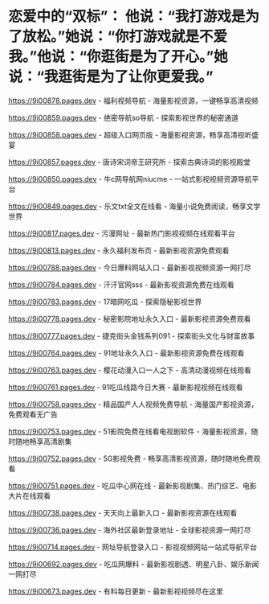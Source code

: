 # 恋爱中的“双标”： 他说：“我打游戏是为了放松。”她说：“你打游戏就是不爱我。”他说：“你逛街是为了开心。”她说：“我逛街是为了让你更爱我。”

https://9i00878.pages.dev - 福利视频导航 - 海量影视资源，一键畅享高清视频

https://9i00859.pages.dev - 绝密导航so导航 - 探索影视世界的秘密通道

https://9i00858.pages.dev - 超级入口网页版 - 海量影视资源，畅享高清视听盛宴

https://9i00857.pages.dev - 唐诗宋词帝王研究所 - 探索古典诗词的影视殿堂

https://9i00850.pages.dev - 牛c网导航网niucme - 一站式影视视频资源导航平台

https://9i00849.pages.dev - 乐文txt全文在线看 - 海量小说免费阅读，畅享文学世界

https://9i00817.pages.dev - 污漫网址 - 最新热门影视视频在线观看平台

https://9i00813.pages.dev - 永久福利发布页 - 最新影视资源免费观看

https://9i00788.pages.dev - 今日爆料网站入口 - 最新影视视频资源一网打尽

https://9i00784.pages.dev - 汗汗官网sss - 最新影视资源免费在线观看

https://9i00783.pages.dev - 17暗网吃瓜 - 探索隐秘影视世界

https://9i00778.pages.dev - 秘密影院地址永久入口 - 最新影视资源免费观看

https://9i00777.pages.dev - 捷克街头金钱系列091 - 探索街头文化与财富故事

https://9i00764.pages.dev - 91地址永久入口 - 最新影视资源免费在线观看

https://9i00763.pages.dev - 樱花动漫入口一人之下 - 高清动漫视频在线观看

https://9i00761.pages.dev - 91吃瓜线路今日大赛 - 最新影视视频在线观看

https://9i00758.pages.dev - 精品国产人人视频免费导航 - 海量国产影视资源，免费观看无广告

https://9i00753.pages.dev - 51影院免费在线看电视剧软件 - 海量影视资源，随时随地畅享高清剧集

https://9i00752.pages.dev - 5G影视免费 - 畅享高清影视资源，随时随地免费观看

https://9i00751.pages.dev - 吃瓜中心网在线 - 最新影视剧集、热门综艺、电影大片在线观看

https://9i00738.pages.dev - 天天向上最新入口 - 最新影视资源在线观看

https://9i00736.pages.dev - 海外社区最新登录地址 - 全球影视资源一网打尽

https://9i00714.pages.dev - 网址导航登录入口 - 影视视频网站一站式导航平台

https://9i00692.pages.dev - 吃瓜网爆料 - 最新影视剧透、明星八卦、娱乐新闻一网打尽

https://9i00673.pages.dev - 有料每日更新 - 最新影视视频尽在这里
